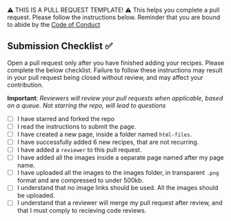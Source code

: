⚠️ THIS IS A PULL REQUEST TEMPLATE! ⚠️ This helps you complete a pull request. Please follow the instructions below. Reminder that you are bound to abide by the [Code of Conduct](../CODE_OF_CONDUCT.md)

## Submission Checklist ✅
Open a pull request only after you have finished adding your recipes. Please complete the below checklist. Failure to follow these instructions may result in your pull request being closed without review, and may affect your contribution.

**Important**: *Reviewers will review your pull requests when applicable, based on a queue. Not starring the repo, will lead to questions*

-   [ ] I have starred and forked the repo
-   [ ] I read the instructions to submit the page.
-   [ ] I have created a new page, inside a folder named `html-files`.
-   [ ] I have successfully added 6 new recipes, that are not recurring.
-   [ ] I have added a `reviewer` to this pull request.
-   [ ] I have added all the images inside a separate page named after my page name.
-   [ ] I have uploaded all the images to the images folder, in transparent ```.png``` format and are compressed to under 500kb.
-   [ ] I understand that no image links should be used. All the images should be uploaded.
-   [ ] I understand that a reviewer will merge my pull request after review, and that I must comply to recieving code reviews.
